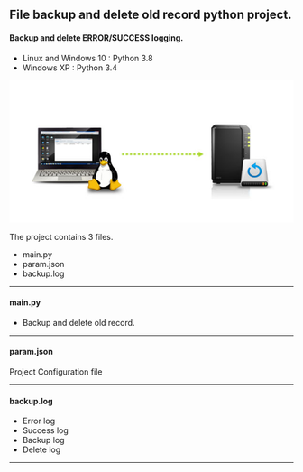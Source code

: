 ## File backup and delete old record python project. 
#### Backup and delete ERROR/SUCCESS logging.

- Linux and Windows 10 : Python 3.8
- Windows XP           : Python 3.4

![Backup](/ext/how_to_backup_computer.jpg)

The project contains 3 files.
* main.py
* param.json
* backup.log

---

#### main.py
  * Backup and delete old record.

---
  
#### param.json
  Project Configuration file
  
---
  
#### backup.log
  * Error log
  * Success log
  * Backup log
  * Delete log

---
